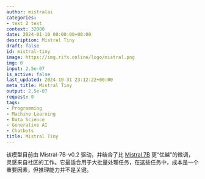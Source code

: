 ```yaml
---
author: mistralai
categories:
- text 2 text
context: 32000
date: 2024-01-10 00:00:00+00:00
description: Mistral Tiny
draft: false
id: mistral-tiny
image: https://img.rifx.online/logo/mistral.png
img: 0
input: 2.5e-07
is_active: false
last_updated: 2024-10-31 23:12:22+00:00
meta_title: Mistral Tiny
output: 2.5e-07
request: 0
tags:
- Programming
- Machine Learning
- Data Science
- Generative AI
- Chatbots
title: Mistral Tiny
---
```







该模型目前由 Mistral-7B-v0.2 驱动，并结合了比 [Mistral 7B](/mistralai/mistral-7b-instruct-v0.1) 更“优越”的微调，灵感来自社区的工作。它最适合用于大批量处理任务，在这些任务中，成本是一个重要因素，但推理能力并不是关键。

